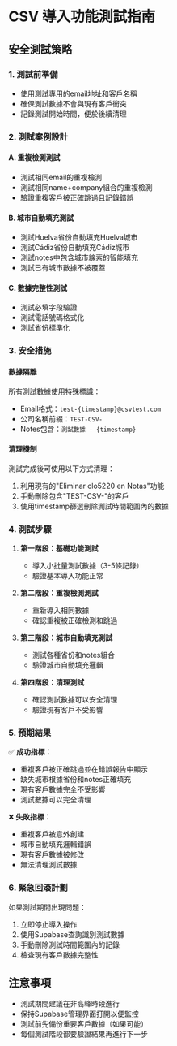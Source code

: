 # CSV 導入功能測試指南

## 安全測試策略

### 1. 測試前準備
- 使用測試專用的email地址和客戶名稱
- 確保測試數據不會與現有客戶衝突
- 記錄測試開始時間，便於後續清理

### 2. 測試案例設計

#### A. 重複檢測測試
- 測試相同email的重複檢測
- 測試相同name+company組合的重複檢測
- 驗證重複客戶被正確跳過且記錄錯誤

#### B. 城市自動填充測試
- 測試Huelva省份自動填充Huelva城市
- 測試Cádiz省份自動填充Cádiz城市
- 測試notes中包含城市線索的智能填充
- 測試已有城市數據不被覆蓋

#### C. 數據完整性測試
- 測試必填字段驗證
- 測試電話號碼格式化
- 測試省份標準化

### 3. 安全措施

#### 數據隔離
所有測試數據使用特殊標識：
- Email格式：`test-{timestamp}@csvtest.com`
- 公司名稱前綴：`TEST-CSV-`
- Notes包含：`測試數據 - {timestamp}`

#### 清理機制
測試完成後可使用以下方式清理：
1. 利用現有的"Eliminar clo5220 en Notas"功能
2. 手動刪除包含"TEST-CSV-"的客戶
3. 使用timestamp篩選刪除測試時間範圍內的數據

### 4. 測試步驟

1. **第一階段：基礎功能測試**
   - 導入小批量測試數據（3-5條記錄）
   - 驗證基本導入功能正常

2. **第二階段：重複檢測測試**  
   - 重新導入相同數據
   - 確認重複被正確檢測和跳過

3. **第三階段：城市自動填充測試**
   - 測試各種省份和notes組合
   - 驗證城市自動填充邏輯

4. **第四階段：清理測試**
   - 確認測試數據可以安全清理
   - 驗證現有客戶不受影響

### 5. 預期結果

✅ **成功指標：**
- 重複客戶被正確跳過並在錯誤報告中顯示
- 缺失城市根據省份和notes正確填充
- 現有客戶數據完全不受影響
- 測試數據可以完全清理

❌ **失敗指標：**
- 重複客戶被意外創建
- 城市自動填充邏輯錯誤
- 現有客戶數據被修改
- 無法清理測試數據

### 6. 緊急回滾計劃

如果測試期間出現問題：
1. 立即停止導入操作
2. 使用Supabase查詢識別測試數據
3. 手動刪除測試時間範圍內的記錄
4. 檢查現有客戶數據完整性

## 注意事項

- 測試期間建議在非高峰時段進行
- 保持Supabase管理界面打開以便監控
- 測試前先備份重要客戶數據（如果可能）
- 每個測試階段都要驗證結果再進行下一步
